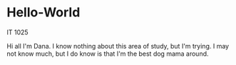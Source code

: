 # Hello-World
IT 1025

Hi all
I'm Dana. I know nothing about this area of study, but I'm trying. I may not know much, but I do know is that I'm the best dog mama around. 
